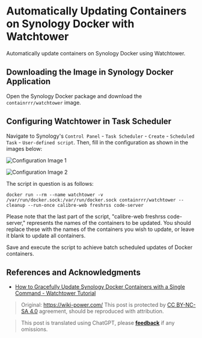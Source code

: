 # Automatically Updating Containers on Synology Docker with Watchtower

Automatically update containers on Synology Docker using Watchtower.

## Downloading the Image in Synology Docker Application

Open the Synology Docker package and download the `containrrr/watchtower` image.

## Configuring Watchtower in Task Scheduler

Navigate to Synology's `Control Panel` - `Task Scheduler` - `Create` - `Scheduled Task` - `User-defined script`. Then, fill in the configuration as shown in the images below:

![Configuration Image 1](https://img.wiki-power.com/d/wiki-media/img/202301092319956.png)

![Configuration Image 2](https://img.wiki-power.com/d/wiki-media/img/202301092321592.png)

The script in question is as follows:

```shell
docker run --rm --name watchtower -v /var/run/docker.sock:/var/run/docker.sock containrrr/watchtower --cleanup --run-once calibre-web freshrss code-server
```

Please note that the last part of the script, "calibre-web freshrss code-server," represents the names of the containers to be updated. You should replace these with the names of the containers you wish to update, or leave it blank to update all containers.

Save and execute the script to achieve batch scheduled updates of Docker containers.

## References and Acknowledgments

- [How to Gracefully Update Synology Docker Containers with a Single Command - Watchtower Tutorial](https://post.smzdm.com/p/awzggnqp/)

> Original: <https://wiki-power.com/>
> This post is protected by [CC BY-NC-SA 4.0](https://creativecommons.org/licenses/by/4.0/deed.en) agreement, should be reproduced with attribution.

> This post is translated using ChatGPT, please [**feedback**](https://github.com/linyuxuanlin/Wiki_MkDocs/issues/new) if any omissions.